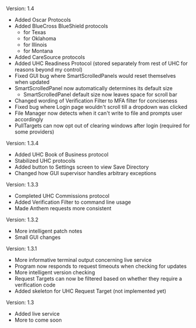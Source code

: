 Version: 1.4
- Added Oscar Protocols
- Added BlueCross BlueShield protocols
  - for Texas
  - for Oklahoma
  - for Illinois
  - for Montana
- Added CareSource protocols
- Added UHC Readiness Protocol (stored separately from rest of UHC for reasons beyond my control)
- Fixed GUI bug where SmartScrolledPanels would reset themselves when updated
- SmartScrolledPanel now automatically determines its default size
  - SmartScrolledPanel default size now leaves space for scroll bar
- Changed wording of Verification Filter to MFA filter for conciseness
- Fixed bug where Login page wouldn't scroll till a dropdown was clicked
- File Manager now detects when it can't write to file and prompts user accordingly
- PullTargets can now opt out of clearing windows after login (required for some providers)

Version: 1.3.4
- Added UHC Book of Business protocol
- Stabilized UHC protocols
- Added button to Settings screen to view Save Directory
- Changed how GUI supervisor handles arbitrary exceptions

Version: 1.3.3
- Completed UHC Commissions protocol
- Added Verification Filter to command line usage
- Made Anthem requests more consistent

Version: 1.3.2
- More intelligent patch notes
- Small GUI changes

Version: 1.3.1
- More informative terminal output concerning live service
- Program now responds to request timeouts when checking for updates
- More intelligent version checking
- Request Targets can now be filtered based on whether they
  require a verification code
- Added skeleton for UHC Request Target (not implemented yet)

Version: 1.3
- Added live service
- More to come soon
